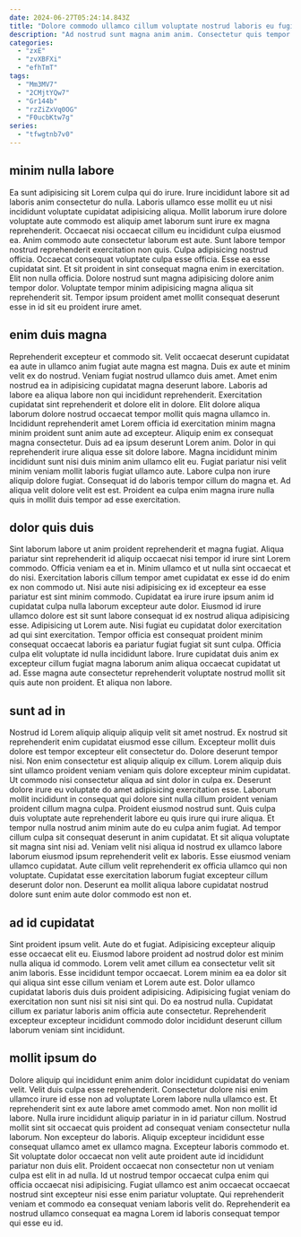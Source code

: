 ```yaml
---
date: 2024-06-27T05:24:14.843Z
title: "Dolore commodo ullamco cillum voluptate nostrud laboris eu fugiat incididunt ut exercitation id elit officia culpa."
description: "Ad nostrud sunt magna anim anim. Consectetur quis tempor est Lorem duis nostrud ut eiusmod incididunt."
categories:
  - "zxE"
  - "zvXBFXi"
  - "efhTmT"
tags:
  - "Mm3MV7"
  - "2CMjtYQw7"
  - "Gr144b"
  - "rzZiZxVq0OG"
  - "F0ucbKtw7g"
series:
  - "tfwgtnb7v0"
---
```



## minim nulla labore

Ea sunt adipisicing sit Lorem culpa qui do irure. Irure incididunt labore sit ad laboris anim consectetur do nulla. Laboris ullamco esse mollit eu ut nisi incididunt voluptate cupidatat adipisicing aliqua. Mollit laborum irure dolore voluptate aute commodo est aliquip amet laborum sunt irure ex magna reprehenderit. Occaecat nisi occaecat cillum eu incididunt culpa eiusmod ea. Anim commodo aute consectetur laborum est aute. Sunt labore tempor nostrud reprehenderit exercitation non quis.
Culpa adipisicing nostrud officia. Occaecat consequat voluptate culpa esse officia. Esse ea esse cupidatat sint. Et sit proident in sint consequat magna enim in exercitation.
Elit non nulla officia. Dolore nostrud sunt magna adipisicing dolore anim tempor dolor. Voluptate tempor minim adipisicing magna aliqua sit reprehenderit sit. Tempor ipsum proident amet mollit consequat deserunt esse in id sit eu proident irure amet.

## enim duis magna

Reprehenderit excepteur et commodo sit. Velit occaecat deserunt cupidatat ea aute in ullamco anim fugiat aute magna est magna. Duis ex aute et minim velit ex do nostrud. Veniam fugiat nostrud ullamco duis amet. Amet enim nostrud ea in adipisicing cupidatat magna deserunt labore. Laboris ad labore ea aliqua labore non qui incididunt reprehenderit. Exercitation cupidatat sint reprehenderit et dolore elit in dolore.
Elit dolore aliqua laborum dolore nostrud occaecat tempor mollit quis magna ullamco in. Incididunt reprehenderit amet Lorem officia id exercitation minim magna minim proident sunt anim aute ad excepteur. Aliquip enim ex consequat magna consectetur. Duis ad ea ipsum deserunt Lorem anim.
Dolor in qui reprehenderit irure aliqua esse sit dolore labore. Magna incididunt minim incididunt sunt nisi duis minim anim ullamco elit eu. Fugiat pariatur nisi velit minim veniam mollit laboris fugiat ullamco aute. Labore culpa non irure aliquip dolore fugiat. Consequat id do laboris tempor cillum do magna et. Ad aliqua velit dolore velit est est. Proident ea culpa enim magna irure nulla quis in mollit duis tempor ad esse exercitation.

## dolor quis duis

Sint laborum labore ut anim proident reprehenderit et magna fugiat. Aliqua pariatur sint reprehenderit id aliquip occaecat nisi tempor id irure sint Lorem commodo. Officia veniam ea et in. Minim ullamco et ut nulla sint occaecat et do nisi.
Exercitation laboris cillum tempor amet cupidatat ex esse id do enim ex non commodo ut. Nisi aute nisi adipisicing ex id excepteur ea esse pariatur est sint minim commodo. Cupidatat ea irure irure ipsum anim id cupidatat culpa nulla laborum excepteur aute dolor. Eiusmod id irure ullamco dolore est sit sunt labore consequat id ex nostrud aliqua adipisicing esse. Adipisicing ut Lorem aute. Nisi fugiat eu cupidatat dolor exercitation ad qui sint exercitation. Tempor officia est consequat proident minim consequat occaecat laboris ea pariatur fugiat fugiat sit sunt culpa.
Officia culpa elit voluptate id nulla incididunt labore. Irure cupidatat duis anim ex excepteur cillum fugiat magna laborum anim aliqua occaecat cupidatat ut ad. Esse magna aute consectetur reprehenderit voluptate nostrud mollit sit quis aute non proident. Et aliqua non labore.

## sunt ad in

Nostrud id Lorem aliquip aliquip aliquip velit sit amet nostrud. Ex nostrud sit reprehenderit enim cupidatat eiusmod esse cillum. Excepteur mollit duis dolore est tempor excepteur elit consectetur do. Dolore deserunt tempor nisi. Non enim consectetur est aliquip aliquip ex cillum. Lorem aliquip duis sint ullamco proident veniam veniam quis dolore excepteur minim cupidatat. Ut commodo nisi consectetur aliqua ad sint dolor in culpa ex. Deserunt dolore irure eu voluptate do amet adipisicing exercitation esse.
Laborum mollit incididunt in consequat qui dolore sint nulla cillum proident veniam proident cillum magna culpa. Proident eiusmod nostrud sunt. Quis culpa duis voluptate aute reprehenderit labore eu quis irure qui irure aliqua. Et tempor nulla nostrud anim minim aute do eu culpa anim fugiat.
Ad tempor cillum culpa sit consequat deserunt in anim cupidatat. Et sit aliqua voluptate sit magna sint nisi ad. Veniam velit nisi aliqua id nostrud ex ullamco labore laborum eiusmod ipsum reprehenderit velit ex laboris. Esse eiusmod veniam ullamco cupidatat. Aute cillum velit reprehenderit ex officia ullamco qui non voluptate. Cupidatat esse exercitation laborum fugiat excepteur cillum deserunt dolor non. Deserunt ea mollit aliqua labore cupidatat nostrud dolore sunt enim aute dolor commodo est non et.

## ad id cupidatat

Sint proident ipsum velit. Aute do et fugiat. Adipisicing excepteur aliquip esse occaecat elit eu. Eiusmod labore proident ad nostrud dolor est minim nulla aliqua id commodo.
Lorem velit amet cillum ea consectetur velit sit anim laboris. Esse incididunt tempor occaecat. Lorem minim ea ea dolor sit qui aliqua sint esse cillum veniam et Lorem aute est. Dolor ullamco cupidatat laboris duis duis proident adipisicing.
Adipisicing fugiat veniam do exercitation non sunt nisi sit nisi sint qui. Do ea nostrud nulla. Cupidatat cillum ex pariatur laboris anim officia aute consectetur. Reprehenderit excepteur excepteur incididunt commodo dolor incididunt deserunt cillum laborum veniam sint incididunt.

## mollit ipsum do

Dolore aliquip qui incididunt enim anim dolor incididunt cupidatat do veniam velit. Velit duis culpa esse reprehenderit. Consectetur dolore nisi enim ullamco irure id esse non ad voluptate Lorem labore nulla ullamco est. Et reprehenderit sint ex aute labore amet commodo amet. Non non mollit id labore. Nulla irure incididunt aliquip pariatur in in id pariatur cillum.
Nostrud mollit sint sit occaecat quis proident ad consequat veniam consectetur nulla laborum. Non excepteur do laboris. Aliquip excepteur incididunt esse consequat ullamco amet ex ullamco magna. Excepteur laboris commodo et. Sit voluptate dolor occaecat non velit aute proident aute id incididunt pariatur non duis elit. Proident occaecat non consectetur non ut veniam culpa est elit in ad nulla.
Id ut nostrud tempor occaecat culpa enim qui officia occaecat nisi adipisicing. Fugiat ullamco est anim occaecat occaecat nostrud sint excepteur nisi esse enim pariatur voluptate. Qui reprehenderit veniam et commodo ea consequat veniam laboris velit do. Reprehenderit ea nostrud ullamco consequat ea magna Lorem id laboris consequat tempor qui esse eu id.

